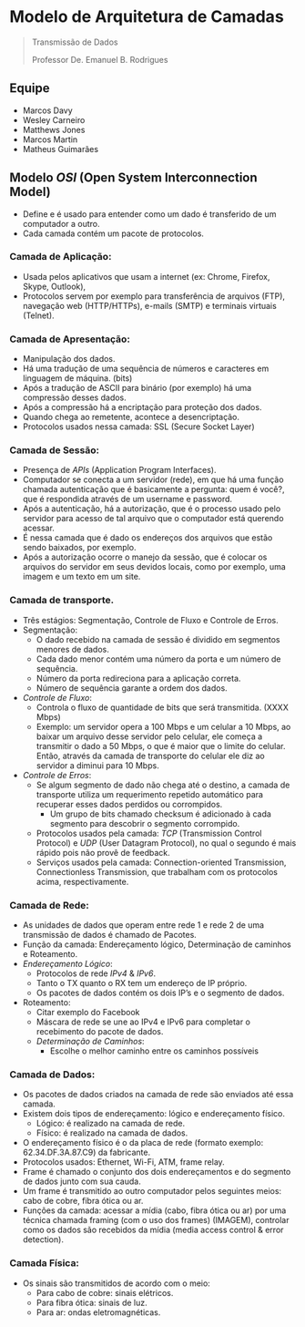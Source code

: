 # Modelo de Arquitetura de Camadas

> Transmissão de Dados
>
>Professor De. Emanuel B. Rodrigues

## Equipe

- Marcos Davy
- Wesley Carneiro
- Matthews Jones
- Marcos Martin
- Matheus Guimarães

## Modelo _OSI_ (Open System Interconnection Model)

- Define e é usado para entender como um dado é transferido de um computador a outro.
- Cada camada contém um pacote de protocolos.

### Camada de Aplicação:

- Usada pelos aplicativos que usam a internet (ex: Chrome, Firefox, Skype, Outlook), 
- Protocolos servem por exemplo para transferência de arquivos (FTP), navegação web (HTTP/HTTPs), e-mails (SMTP) e terminais virtuais (Telnet).

### Camada de Apresentação: 

- Manipulação dos dados.
- Há uma tradução de uma sequência de números e caracteres em linguagem de máquina. (bits)
- Após a tradução de ASCII para binário (por exemplo) há uma compressão desses dados.
- Após a compressão há a encriptação para proteção dos dados.
- Quando chega ao remetente, acontece a desencriptação.
- Protocolos usados nessa camada: SSL (Secure Socket Layer)

### Camada  de Sessão:

- Presença de _APIs_ (Application Program Interfaces).
- Computador se conecta a um servidor (rede), em que há uma função chamada autenticação que é basicamente a pergunta: quem é você?, que é respondida através de um username e password.
- Após a autenticação, há a autorização, que é o processo usado pelo servidor para acesso de tal arquivo que o computador está querendo acessar.
- É nessa camada que é dado os endereços dos arquivos que estão sendo baixados, por exemplo.
- Após a autorização ocorre o manejo da sessão, que é colocar os arquivos do servidor em seus devidos locais, como por exemplo, uma imagem e um texto em um site.

### Camada de transporte.

- Três estágios: Segmentação, Controle de Fluxo e Controle de Erros.
- Segmentação: 
   - O dado recebido na camada de sessão é dividido em segmentos menores de dados.
   - Cada dado menor contém uma número da porta e um número de sequência.
   - Número da porta redireciona para a aplicação correta.
   - Número de sequência garante a ordem dos dados.
- _Controle de Fluxo_: 
   - Controla o fluxo de quantidade de bits que será transmitida. (XXXX Mbps)
   - Exemplo: um servidor opera a 100 Mbps e um celular a 10 Mbps, ao baixar um arquivo desse servidor pelo celular, ele começa a transmitir o dado a 50 Mbps, o que é maior que o limite do celular. Então, através da camada de transporte do celular ele diz ao servidor a diminui para 10 Mbps.
- _Controle de Erros_:
   - Se algum segmento de dado não chega até o destino, a camada de transporte utiliza um requerimento repetido automático para recuperar esses dados perdidos ou corrompidos.
      - Um grupo de bits chamado checksum é adicionado à cada segmento para descobrir o segmento corrompido.
   - Protocolos usados pela camada: _TCP_ (Transmission Control Protocol) e _UDP_ (User Datagram Protocol), no qual o segundo é mais rápido pois não provê de feedback.
   - Serviços usados pela camada: Connection-oriented Transmission, Connectionless Transmission, que trabalham com os protocolos acima, respectivamente.

### Camada de Rede:

- As  unidades de dados que operam entre rede 1 e rede 2 de uma transmissão de dados é chamado de Pacotes.
- Função da camada: Endereçamento lógico, Determinação de caminhos e Roteamento.
- _Endereçamento Lógico_:
   - Protocolos de rede _IPv4_ & _IPv6_.
   - Tanto o TX quanto o RX tem um endereço de IP próprio.
   - Os pacotes de dados contém os dois IP’s e o segmento de dados.
- Roteamento:
   - Citar exemplo do Facebook 
   - Máscara de rede se une ao IPv4 e IPv6 para completar o recebimento do pacote de dados.
   - _Determinação de Caminhos_:
      - Escolhe o melhor caminho entre os caminhos possíveis 

### Camada de Dados:

- Os pacotes de dados criados na camada de rede são enviados até essa camada.
- Existem dois tipos de endereçamento: lógico e endereçamento físico.
   - Lógico: é realizado na camada de rede.
   - Físico: é realizado na camada de dados.
- O endereçamento físico é o da placa de rede (formato exemplo: 62.34.DF.3A.87.C9) da fabricante.
- Protocolos usados: Ethernet, Wi-Fi, ATM, frame relay.
- Frame é chamado o conjunto dos dois endereçamentos e do segmento de dados junto com sua cauda.
- Um frame é transmitido ao outro computador pelos seguintes meios: cabo de cobre, fibra ótica ou ar.
- Funções da camada: acessar a mídia (cabo, fibra ótica ou ar) por uma técnica chamada framing (com o uso dos frames) (IMAGEM), controlar como os dados são recebidos da mídia (media access control & error detection).

### Camada Física:
- Os sinais são transmitidos de acordo com o meio:
   - Para cabo de cobre: sinais elétricos.
   - Para fibra ótica: sinais de luz.
   - Para ar: ondas eletromagnéticas.
